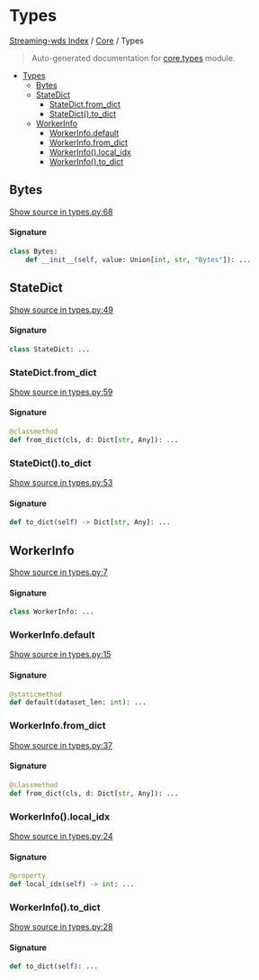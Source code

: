 # Types

[Streaming-wds Index](../README.md#streaming-wds-index) / [Core](./index.md#core) / Types

> Auto-generated documentation for [core.types](../../streaming_wds/core/types.py) module.

- [Types](#types)
  - [Bytes](#bytes)
  - [StateDict](#statedict)
    - [StateDict.from_dict](#statedictfrom_dict)
    - [StateDict().to_dict](#statedict()to_dict)
  - [WorkerInfo](#workerinfo)
    - [WorkerInfo.default](#workerinfodefault)
    - [WorkerInfo.from_dict](#workerinfofrom_dict)
    - [WorkerInfo().local_idx](#workerinfo()local_idx)
    - [WorkerInfo().to_dict](#workerinfo()to_dict)

## Bytes

[Show source in types.py:68](../../streaming_wds/core/types.py#L68)

#### Signature

```python
class Bytes:
    def __init__(self, value: Union[int, str, "Bytes"]): ...
```



## StateDict

[Show source in types.py:49](../../streaming_wds/core/types.py#L49)

#### Signature

```python
class StateDict: ...
```

### StateDict.from_dict

[Show source in types.py:59](../../streaming_wds/core/types.py#L59)

#### Signature

```python
@classmethod
def from_dict(cls, d: Dict[str, Any]): ...
```

### StateDict().to_dict

[Show source in types.py:53](../../streaming_wds/core/types.py#L53)

#### Signature

```python
def to_dict(self) -> Dict[str, Any]: ...
```



## WorkerInfo

[Show source in types.py:7](../../streaming_wds/core/types.py#L7)

#### Signature

```python
class WorkerInfo: ...
```

### WorkerInfo.default

[Show source in types.py:15](../../streaming_wds/core/types.py#L15)

#### Signature

```python
@staticmethod
def default(dataset_len: int): ...
```

### WorkerInfo.from_dict

[Show source in types.py:37](../../streaming_wds/core/types.py#L37)

#### Signature

```python
@classmethod
def from_dict(cls, d: Dict[str, Any]): ...
```

### WorkerInfo().local_idx

[Show source in types.py:24](../../streaming_wds/core/types.py#L24)

#### Signature

```python
@property
def local_idx(self) -> int: ...
```

### WorkerInfo().to_dict

[Show source in types.py:28](../../streaming_wds/core/types.py#L28)

#### Signature

```python
def to_dict(self): ...
```
